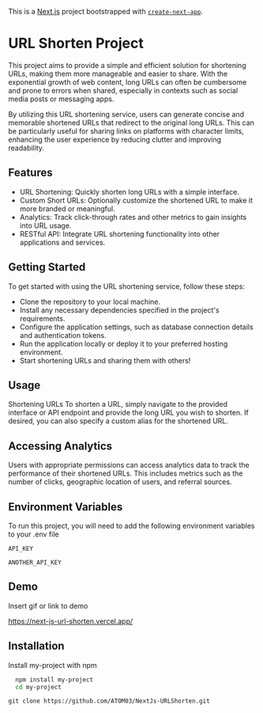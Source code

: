 This is a [Next.js](https://nextjs.org/) project bootstrapped with [`create-next-app`](https://github.com/vercel/next.js/tree/canary/packages/create-next-app).

# URL Shorten Project

This project aims to provide a simple and efficient solution for shortening URLs, making them more manageable and easier to share. With the exponential growth of web content, long URLs can often be cumbersome and prone to errors when shared, especially in contexts such as social media posts or messaging apps.

By utilizing this URL shortening service, users can generate concise and memorable shortened URLs that redirect to the original long URLs. This can be particularly useful for sharing links on platforms with character limits, enhancing the user experience by reducing clutter and improving readability.

## Features
- URL Shortening: Quickly shorten long URLs with a simple interface.
- Custom Short URLs: Optionally customize the shortened URL to make it more branded or meaningful.
- Analytics: Track click-through rates and other metrics to gain insights into URL usage.
- RESTful API: Integrate URL shortening functionality into other applications and services.
## Getting Started
To get started with using the URL shortening service, follow these steps:

- Clone the repository to your local machine.
- Install any necessary dependencies specified in the project's requirements.
- Configure the application settings, such as database connection details and authentication tokens.
- Run the application locally or deploy it to your preferred hosting environment.
- Start shortening URLs and sharing them with others!
## Usage
Shortening URLs
To shorten a URL, simply navigate to the provided interface or API endpoint and provide the long URL you wish to shorten. If desired, you can also specify a custom alias for the shortened URL.

## Accessing Analytics
Users with appropriate permissions can access analytics data to track the performance of their shortened URLs. This includes metrics such as the number of clicks, geographic location of users, and referral sources.







## Environment Variables

To run this project, you will need to add the following environment variables to your .env file

`API_KEY`

`ANOTHER_API_KEY`


## Demo

Insert gif or link to demo

https://next-js-url-shorten.vercel.app/
## Installation

Install my-project with npm

```bash
  npm install my-project
  cd my-project
```
    git clone https://github.com/ATOM03/NextJs-URLShorten.git
